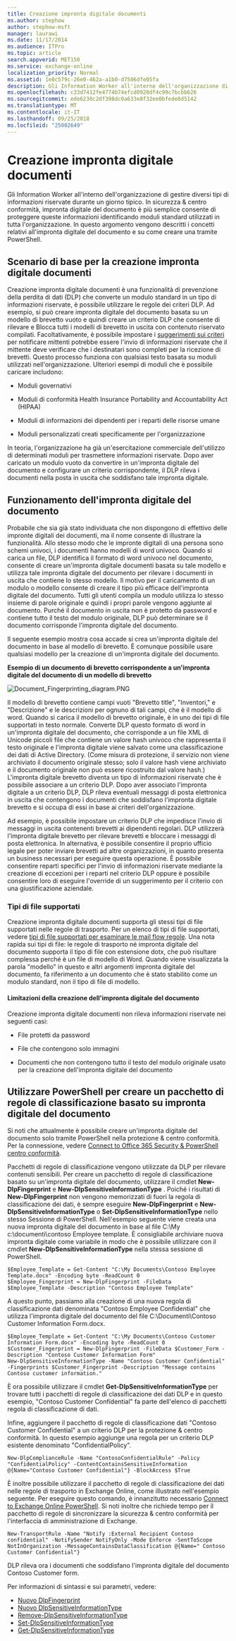 ```yaml
---
title: Creazione impronta digitale documenti
ms.author: stephow
author: stephow-msft
manager: laurawi
ms.date: 11/17/2014
ms.audience: ITPro
ms.topic: article
search.appverid: MET150
ms.service: exchange-online
localization_priority: Normal
ms.assetid: 1e0c579c-26e0-462a-a1b0-d7506dfe05fa
description: Gli Information Worker all'interno dell'organizzazione di gestire diversi tipi di informazioni riservate durante un giorno tipico. Creazione impronta digitale documenti semplifica proteggere queste informazioni identificando moduli standard utilizzati in tutta l'organizzazione. In questo argomento vengono descritti i concetti relativi all'impronta digitale del documento e su come creare una tramite PowerShell.
ms.openlocfilehash: c33d7412fe4774b74efcd0928df4c99c7bcbb626
ms.sourcegitcommit: ede6230c2df398dc0a633e8f32ee0bfede0d5142
ms.translationtype: MT
ms.contentlocale: it-IT
ms.lasthandoff: 09/25/2018
ms.locfileid: "25002649"
---
```

# <a name="document-fingerprinting"></a>Creazione impronta digitale documenti

Gli Information Worker all'interno dell'organizzazione di gestire diversi tipi di informazioni riservate durante un giorno tipico. In sicurezza &amp; centro conformità, impronta digitale del documento è più semplice consente di proteggere queste informazioni identificando moduli standard utilizzati in tutta l'organizzazione. In questo argomento vengono descritti i concetti relativi all'impronta digitale del documento e su come creare una tramite PowerShell.
  
## <a name="basic-scenario-for-document-fingerprinting"></a>Scenario di base per la creazione impronta digitale documenti

Creazione impronta digitale documenti è una funzionalità di prevenzione della perdita di dati (DLP) che converte un modulo standard in un tipo di informazioni riservate, è possibile utilizzare le regole dei criteri DLP. Ad esempio, si può creare impronta digitale del documento basata su un modello di brevetto vuoto e quindi creare un criterio DLP che consente di rilevare e Blocca tutti i modelli di brevetto in uscita con contenuto riservato compilati. Facoltativamente, è possibile impostare i [suggerimenti sui criteri](use-notifications-and-policy-tips.md) per notificare mittenti potrebbe essere l'invio di informazioni riservate che il mittente deve verificare che i destinatari sono completi per la ricezione di brevetti. Questo processo funziona con qualsiasi testo basata su moduli utilizzati nell'organizzazione. Ulteriori esempi di moduli che è possibile caricare includono: 
  
- Moduli governativi
    
- Moduli di conformità Health Insurance Portability and Accountability Act (HIPAA)
    
- Moduli di informazioni dei dipendenti per i reparti delle risorse umane
    
- Moduli personalizzati creati specificamente per l'organizzazione
    
In teoria, l'organizzazione ha già un'esercitazione commerciale dell'utilizzo di determinati moduli per trasmettere informazioni riservate. Dopo aver caricato un modulo vuoto da convertire in un'impronta digitale del documento e configurare un criterio corrispondente, il DLP rileva i documenti nella posta in uscita che soddisfano tale impronta digitale.
  
## <a name="how-document-fingerprinting-works"></a>Funzionamento dell'impronta digitale del documento

Probabile che sia già stato individuata che non dispongono di effettivo delle impronte digitali dei documenti, ma il nome consente di illustrare la funzionalità. Allo stesso modo che le impronte digitali di una persona sono schemi univoci, i documenti hanno modelli di word univoco. Quando si carica un file, DLP identifica il formato di word univoco nel documento, consente di creare un'impronta digitale documenti basata su tale modello e utilizza tale impronta digitale del documento per rilevare i documenti in uscita che contiene lo stesso modello. Il motivo per il caricamento di un modulo o modello consente di creare il tipo più efficace dell'impronta digitale del documento. Tutti gli utenti compila un modulo utilizza lo stesso insieme di parole originale e quindi i propri parole vengono aggiunte al documento. Purché il documento in uscita non è protetto da password e contiene tutto il testo del modulo originale, DLP può determinare se il documento corrisponde l'impronta digitale del documento.
  
Il seguente esempio mostra cosa accade si crea un'impronta digitale del documento in base al modello di brevetto. È comunque possibile usare qualsiasi modello per la creazione di un'impronta digitale del documento.
  
**Esempio di un documento di brevetto corrispondente a un'impronta digitale del documento di un modello di brevetto**

![Document_Fingerprinting_diagram.PNG](media/Document_Fingerprinting_diagram.png)
  
Il modello di brevetto contiene campi vuoti "Brevetto title", "Inventori," e "Descrizione" e le descrizioni per ognuno di tali campi, che è il modello di word. Quando si carica il modello di brevetto originale, è in uno dei tipi di file supportati in testo normale. Converte DLP questo formato di word in un'impronta digitale del documento, che corrisponde a un file XML di Unicode piccoli file che contiene un valore hash univoco che rappresenta il testo originale e l'impronta digitale viene salvato come una classificazione dei dati di Active Directory. (Come misura di protezione, il servizio non viene archiviato il documento originale stesso; solo il valore hash viene archiviato e il documento originale non può essere ricostruito dal valore hash.) L'impronta digitale brevetto diventa un tipo di informazioni riservate che è possibile associare a un criterio DLP. Dopo aver associato l'impronta digitale a un criterio DLP, DLP rileva eventuali messaggi di posta elettronica in uscita che contengono i documenti che soddisfano l'impronta digitale brevetto e si occupa di essi in base ai criteri dell'organizzazione. 

Ad esempio, è possibile impostare un criterio DLP che impedisce l'invio di messaggi in uscita contenenti brevetti ai dipendenti regolari. DLP utilizzerà l'impronta digitale brevetto per rilevare brevetti e bloccare i messaggi di posta elettronica. In alternativa, è possibile consentire il proprio ufficio legale per poter inviare brevetti ad altre organizzazioni, in quanto presenta un business necessari per eseguire questa operazione. È possibile consentire reparti specifici per l'invio di informazioni riservate mediante la creazione di eccezioni per i reparti nel criterio DLP oppure è possibile consentire loro di eseguire l'override di un suggerimento per il criterio con una giustificazione aziendale.
  
### <a name="supported-file-types"></a>Tipi di file supportati

Creazione impronta digitale documenti supporta gli stessi tipi di file supportati nelle regole di trasporto. Per un elenco di tipi di file supportati, vedere [tipi di file supportati per esaminare le mail flow regole](https://docs.microsoft.com/en-us/exchange/security-and-compliance/mail-flow-rules/inspect-message-attachments#supported-file-types-for-mail-flow-rule-content-inspection). Una nota rapida sui tipi di file: le regole di trasporto né impronta digitale del documento supporta il tipo di file con estensione dotx, che può risultare complessa perché è un file di modello di Word. Quando viene visualizzata la parola "modello" in questo e altri argomenti impronta digitale del documento, fa riferimento a un documento che è stato stabilito come un modulo standard, non il tipo di file di modello.
  
#### <a name="limitations-of-document-fingerprinting"></a>Limitazioni della creazione dell'impronta digitale del documento

Creazione impronta digitale documenti non rileva informazioni riservate nei seguenti casi:
  
- File protetti da password
    
- File che contengono solo immagini
    
- Documenti che non contengono tutto il testo del modulo originale usato per la creazione dell'impronta digitale del documento
    
## <a name="use-powershell-to-create-a-classification-rule-package-based-on-document-fingerprinting"></a>Utilizzare PowerShell per creare un pacchetto di regole di classificazione basato su impronta digitale del documento

Si noti che attualmente è possibile creare un'impronta digitale del documento solo tramite PowerShell nella protezione &amp; centro conformità. Per la connessione, vedere [Connect to Office 365 Security & PowerShell centro conformità](https://docs.microsoft.com/en-us/powershell/exchange/office-365-scc/connect-to-scc-powershell/connect-to-scc-powershell).

Pacchetti di regole di classificazione vengono utilizzate da DLP per rilevare contenuti sensibili. Per creare un pacchetto di regole di classificazione basato su un'impronta digitale del documento, utilizzare il cmdlet **New-DlpFingerprint** e **New-DlpSensitiveInformationType** . Poiché i risultati di **New-DlpFingerprint** non vengono memorizzati di fuori la regola di classificazione dei dati, è sempre eseguire **New-DlpFingerprint** e **New-DlpSensitiveInformationType** o **Set-DlpSensitiveInformationType** nello stesso Sessione di PowerShell. Nell'esempio seguente viene creata una nuova impronta digitale del documento in base al file C:\My c:\documenti\contoso Employee template. È consigliabile archiviare nuova impronta digitale come variabile in modo che è possibile utilizzare con il cmdlet **New-DlpSensitiveInformationType** nella stessa sessione di PowerShell. 
  
```
$Employee_Template = Get-Content "C:\My Documents\Contoso Employee Template.docx" -Encoding byte -ReadCount 0
$Employee_Fingerprint = New-DlpFingerprint -FileData $Employee_Template -Description "Contoso Employee Template"
```

A questo punto, passiamo alla creazione di una nuova regola di classificazione dati denominata "Contoso Employee Confidential" che utilizza l'impronta digitale del documento del file C:\Documenti\Contoso Customer Information Form.docx.
  
```
$Employee_Template = Get-Content "C:\My Documents\Contoso Customer Information Form.docx" -Encoding byte -ReadCount 0
$Customer_Fingerprint = New-DlpFingerprint -FileData $Customer_Form -Description "Contoso Customer Information Form"
New-DlpSensitiveInformationType -Name "Contoso Customer Confidential" -Fingerprints $Customer_Fingerprint -Description "Message contains Contoso customer information." 
```

È ora possibile utilizzare il cmdlet **Get-DlpSensitiveInformationType** per trovare tutti i pacchetti di regole di classificazione dei dati DLP e in questo esempio, "Contoso Customer Confidential" fa parte dell'elenco di pacchetti regola di classificazione di dati. 
  
Infine, aggiungere il pacchetto di regole di classificazione dati "Contoso Customer Confidential" a un criterio DLP per la protezione &amp; centro conformità. In questo esempio aggiunge una regola per un criterio DLP esistente denominato "ConfidentialPolicy".

```
New-DlpComplianceRule -Name "ContosoConfidentialRule" -Policy "ConfidentialPolicy" -ContentContainsSensitiveInformation @{Name="Contoso Customer Confidential"} -BlockAccess $True
```

È inoltre possibile utilizzare il pacchetto di regole di classificazione dei dati nelle regole di trasporto in Exchange Online, come illustrato nell'esempio seguente. Per eseguire questo comando, è innanzitutto necessario [Connect to Exchange Online PowerShell](https://docs.microsoft.com/en-us/powershell/exchange/exchange-online/connect-to-exchange-online-powershell/connect-to-exchange-online-powershell). Si noti inoltre che richiede tempo per il pacchetto di regole di sincronizzare la sicurezza &amp; centro conformità per l'interfaccia di amministrazione di Exchange.
  
```
New-TransportRule -Name "Notify :External Recipient Contoso confidential" -NotifySender NotifyOnly -Mode Enforce -SentToScope NotInOrganization -MessageContainsDataClassification @{Name=" Contoso Customer Confidential"}

```

DLP rileva ora i documenti che soddisfano l'impronta digitale del documento Contoso Customer form.
  
Per informazioni di sintassi e sui parametri, vedere:

- [Nuovo DlpFingerprint](https://docs.microsoft.com/powershell/module/exchange/policy-and-compliance-dlp/New-DlpFingerprint)
- [Nuovo DlpSensitiveInformationType](https://docs.microsoft.com/powershell/module/exchange/policy-and-compliance-dlp/New-DlpSensitiveInformationType)
- [Remove-DlpSensitiveInformationType](https://docs.microsoft.com/powershell/module/exchange/policy-and-compliance-dlp/Remove-DlpSensitiveInformationType)
- [Set-DlpSensitiveInformationType](https://docs.microsoft.com/powershell/module/exchange/policy-and-compliance-dlp/Set-DlpSensitiveInformationType)
- [Get-DlpSensitiveInformationType](https://docs.microsoft.com/powershell/module/exchange/policy-and-compliance-dlp/Get-DlpSensitiveInformationType)
